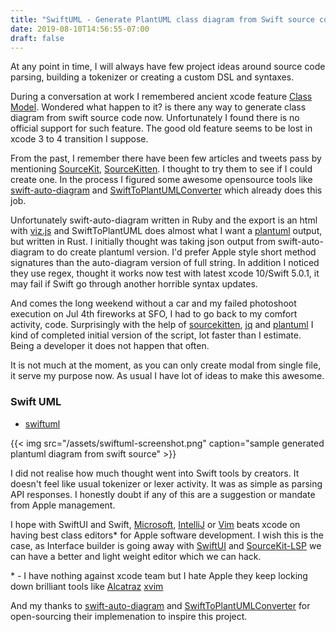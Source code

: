 ```yaml
---
title: "SwiftUML - Generate PlantUML class diagram from Swift source code"
date: 2019-08-10T14:56:55-07:00
draft: false
---
```


At any point in time, I will always have few project ideas around source code parsing, building a tokenizer or creating a custom DSL and syntaxes. 

During a conversation at work I remembered ancient xcode feature [Class Model](https://permadi.com/2009/06/xcode-tips/). Wondered what happen to it? is there any way to generate class diagram from swift source code now. Unfortunately I found there is no official support for such feature. The good old feature seems to be lost in xcode 3 to 4 transition I suppose.


From the past, I remember there have been few articles and tweets pass by mentioning [SourceKit](https://github.com/apple/swift/tree/master/tools/SourceKit), [SourceKitten](https://github.com/jpsim/SourceKitten). I thought to try them to see if I could create one. In the process I figured some awesome opensource tools like [swift-auto-diagram](https://github.com/yoshimkd/swift-auto-diagram) and [SwiftToPlantUMLConverter](https://github.com/radekcieciwa/SwiftToPlantUMLConverter) which already does this job. 

Unfortunately swift-auto-diagram written in Ruby and the export is an html with [viz.js](https://github.com/almende/vis) and SwiftToPlantUML does almost what I want a [plantuml](http://plantuml.com/) output, but written in Rust. I initially thought was taking json output from swift-auto-diagram to do create plantuml version. I'd prefer Apple style short method signatures than the auto-diagram version of full string. In addition I noticed they use regex, thought it works now test with latest xcode 10/Swift 5.0.1, it may fail if Swift go through another horrible syntax updates.

And comes the long weekend without a car and my failed photoshoot execution on Jul 4th fireworks at SFO, I had to go back to my comfort activity, code. Surprisingly with the help of [sourcekitten](https://github.com/jpsim/SourceKitten), [jq](https://github.com/stedolan/jq) and [plantuml](http://plantuml.com/) I kind of completed initial version of the script, lot faster than I estimate. Being a developer it does not happen that often. 

It is not much at the moment, as you can only create modal from single file, it serve my purpose now. As usual I have lot of ideas to make this awesome.

### Swift UML 

* [swiftuml](https://github.com/palaniraja/swiftuml)

{{< img src="/assets/swiftuml-screenshot.png"  caption="sample generated plantuml diagram from swift source" >}}


I did not realise how much thought went into Swift tools by creators. It doesn't feel like usual tokenizer or lexer activity. It was as simple as parsing API responses. I honestly doubt if any of this are a suggestion or mandate from Apple management. 

I hope with SwiftUI and Swift, [Microsoft](https://code.visualstudio.com/), [IntelliJ](https://www.jetbrains.com/objc/) or [Vim](https://www.vim.org/) beats xcode on having best class editors* for Apple software development. I wish this is the case, as Interface builder is going away with [SwiftUI](https://developer.apple.com/xcode/swiftui/) and [SourceKit-LSP](https://github.com/apple/sourcekit-lsp) we can have a better and light weight editor which we can hack.

\* - I have nothing against xcode team but I hate Apple they keep locking down brilliant tools like [Alcatraz](https://github.com/alcatraz/Alcatraz) [xvim](https://github.com/XVimProject/XVim)


And my thanks to [swift-auto-diagram](https://github.com/yoshimkd/swift-auto-diagram) and [SwiftToPlantUMLConverter](https://github.com/radekcieciwa/SwiftToPlantUMLConverter) for open-sourcing their implemenation to inspire this project.
